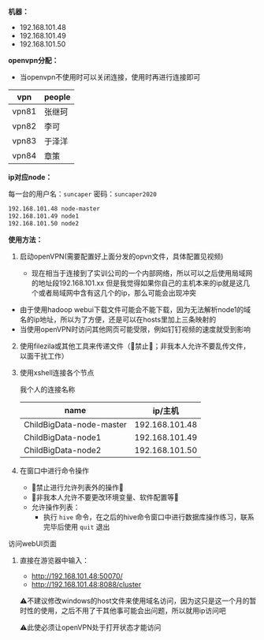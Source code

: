 

**机器：**

- 192.168.101.48
- 192.168.101.49
- 192.168.101.50

**openvpn分配：**

- 当openvpn不使用时可以关闭连接，使用时再进行连接即可

| vpn   | people |
| ----- | ------ |
| vpn81 | 张继珂 |
| vpn82 | 李可   |
| vpn83 | 于泽洋 |
| vpn84 | 章策   |

**ip对应node：**

每一台的用户名：`suncaper` 密码：`suncaper2020`

~~~ txt
192.168.101.48 node-master
192.168.101.49 node1
192.168.101.50 node2
~~~

**使用方法：**

1. 启动openVPN(需要配置好上面分发的opvn文件，具体配置见视频)

   - 现在相当于连接到了实训公司的一个内部网络，所以可以之后使用局域网的地址段192.168.101.xx 但是我觉得如果你自己的主机本来的ip就是这几个或者局域网中含有这几个的ip，那么可能会出现冲突
  - 由于使用hadoop webui下载文件可能会不能下载，因为无法解析node1的域名的ip地址，所以为了方便，还是可以在hosts里加上三条映射的
   - 当使用openVPN时访问其他网页可能受限，例如钉钉视频的速度就受到影响

2. 使用filezila或其他工具来传递文件（:red_circle:禁止:red_circle:；非我本人允许不要乱传文件，以面干扰工作​ ）

3. 使用xshell连接各个节点

   我个人的连接名称

   | name                     | ip/主机        |
   | ------------------------ | -------------- |
   | ChildBigData-node-master | 192.168.101.48 |
   | ChildBigData-node1       | 192.168.101.49 |
   | ChildBigData-node2       | 192.168.101.50 |

4. 在窗口中进行命令操作

   - :red_circle:禁止进行允许列表外的操作:red_circle:
   - :red_circle:非我本人允许不要更改环境变量、软件配置等:red_circle:
   - 允许操作列表：
     - 执行 `hive` 命令，在之后的hive命令窗口中进行数据库操作练习，联系完毕后使用 `quit` 退出

访问webUI页面

1. 直接在游览器中输入：

   - http://192.168.101.48:50070/ 
   - http://192.168.101.48:8088/cluster

   :warning:不建议修改windows的host文件来使用域名访问，因为这只是这一个月的暂时性的使用，之后不用了干其他事可能会出问题，所以就用ip访问吧

   :warning:此使必须让openVPN处于打开状态才能访问

